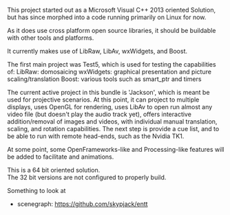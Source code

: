 This project started out as a Microsoft Visual C++ 2013 oriented Solution, 
but has since morphed into a code running primarily on Linux for now.  

As it does use cross platform open source libraries, it
should be buildable with other tools and platforms.

It currently makes use of LibRaw, LibAv, wxWidgets, and Boost.

The first main project was Test5, which is used for testing the capabilities of:
  LibRaw:  domosaicing
  wxWidgets:  graphical presentation and picture scaling/translation
  Boost:  various tools such as smart_ptr and timers
  
The current active project in this bundle is 'Jackson', which is meant 
be used for projective scenarios.  At this point, it can project to multiple 
displays, uses OpenGL for rendering, uses LibAv to open run almost any 
video file (but doesn't play the audio track yet), offers 
interactive addition/removal of images and videos, with
individual manual translation, scaling, and rotation capabilities. The
next step is provide a cue list, and to be able to run with remote 
head-ends, such as the Nvidia TK1.

At some point, some OpenFrameworks-like and Processing-like features will be added 
to facilitate and animations.

This is a 64 bit oriented solution.  
The 32 bit versions are not configured to properly build.

Something to look at
* scenegraph: https://github.com/skypjack/entt
